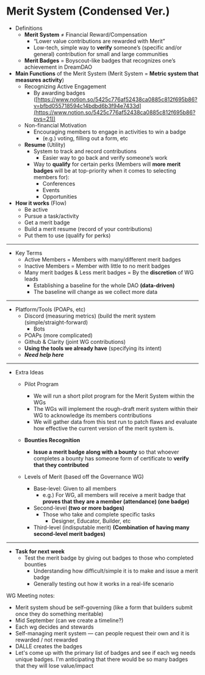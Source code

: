 # Merit System (Condensed Ver.)

- Definitions
    - **Merit System** ≠ Financial Reward/Compensation
        - “Lower value contributions are rewarded with Merit”
        - Low-tech, simple way to **verify** someone’s (specific and/or general) contribution for small and large communities
    - **Merit Badges** = Boyscout-like badges that recognizes one’s achievement in DreamDAO
- **Main Functions** of the Merit System (Merit System = **Metric system that measures activity**)
    - Recognizing Active Engagement
        - By awarding badges ([https://www.notion.so/5425c776af52438ca0885c812f695b86?v=bfbd055718594c14bdbd6b3f94e7433d](https://www.notion.so/5425c776af52438ca0885c812f695b86?pvs=21))
    - Non-financial Motivation
        - Encouraging members to engage in activities to win a badge
            - (e.g.) voting, filling out a form, etc
    - **Resume** (Utility)
        - System to track and record contributions
            - Easier way to go back and verify someone’s work
        - Way to **qualify** for certain perks (Members will **more merit badges** will be at top-priority when it comes to selecting members for):
            - Conferences
            - Events
            - Opportunities
- **How it works** (Flow)
    - Be active
    - Pursue a task/activity
    - Get a merit badge
    - Build a merit resume (record of your contributions)
    - Put them to use (qualify for perks)

___________________________________________________________________________________

- Key Terms
    - Active Members = Members with many/different merit badges
    - Inactive Members = Member with little to no merit badges
    - Many merit badges & Less merit badges = By the **discretion** of WG leads
        - Establishing a baseline for the whole DAO **(data-driven)**
        - The baseline will change as we collect more data

___________________________________________________________________________________

- Platform/Tools (POAPs, etc)
    - Discord (measuring metrics) (build the merit system (simple/straight-forward)
        - Bots
    - POAPs (more complicated)
    - Github & Clarity (joint WG contributions)
    - **Using the tools we already have** (specifying its intent)
    - ***Need help here***

___________________________________________________________________________________

- Extra Ideas
    - Pilot Program
        - We will run a short pilot program for the Merit System within the WGs
        - The WGs will implement the rough-draft merit system within their WG to acknowledge its members contributions
        - We will gather data from this test run to patch flaws and evaluate how effective the current version of the merit system is.
    - **Bounties Recognition**
        - **Issue a merit badge along with a bounty** so that whoever completes a bounty has someone form of certificate to **verify that they contributed**
    
    - Levels of Merit (based off the Governance WG)
        - Base-level: Given to all members
            - e.g.) For WG, all members will receive a merit badge that **proves that they are a member (attendance) (one badge)**
        - Second-level **(two or more badges)**
            - Those who take and complete specific tasks
                - Designer, Educator, Builder, etc
        - Third-level (indisputable merit) **(Combination of having many second-level merit badges)**

___________________________________________________________________________________

- **Task for next week**
    - Test the merit badge by giving out badges to those who completed bounties
        - Understanding how difficult/simple it is to make and issue a merit badge
        - Generally testing out how it works in a real-life scenario

WG Meeting notes: 

- Merit system shoud be self-governing (like a form that builders submit once they do something meritable)
- Mid September (can we create a timeline?)
- Each wg decides and stewards
- Self-managing merit system — can people request their own and it is rewarded / not rewarded
- DALLE creates the badges
- Let's come up with the primary list of badges and see if each wg needs unique badges. I'm anticipating that there would be so many badges that they will lose value/impact